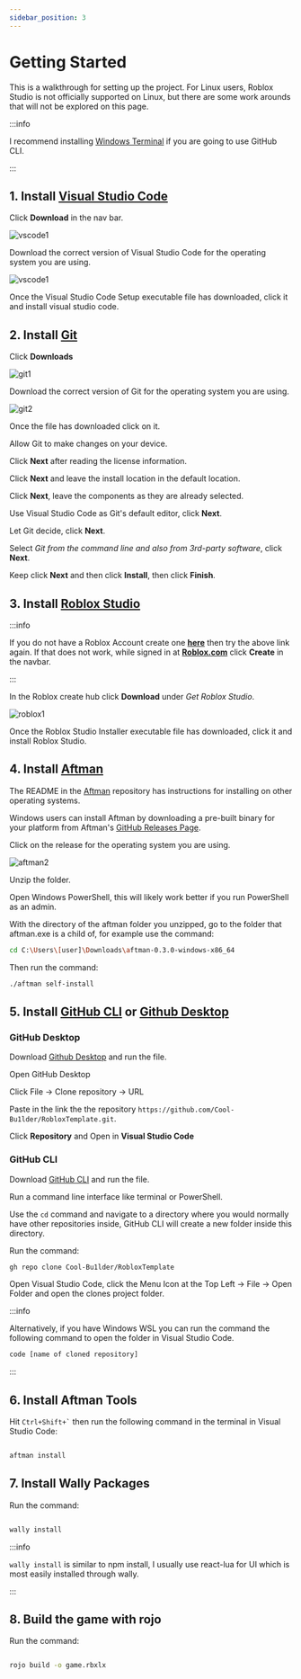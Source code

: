 ```yaml
---
sidebar_position: 3
---
```


# Getting Started

This is a walkthrough for setting up the project. For Linux users, Roblox Studio is not officially supported on Linux, but there are some work arounds that will not be explored on this page.

:::info

I recommend installing [Windows Terminal](https://www.microsoft.com/store/productId/9N0DX20HK701?ocid=pdpshare) if you are going to use GitHub CLI.

:::

## 1. Install [Visual Studio Code](https://code.visualstudio.com/)

Click **Download** in the nav bar.

![vscode1](/img/vscode1.png)

Download the correct version of Visual Studio Code for the operating system you are using.

![vscode1](/img/vscode2.png)

Once the Visual Studio Code Setup executable file has downloaded, click it and install visual studio code.

## 2. Install [Git](https://git-scm.com/)

Click **Downloads**

![git1](/img/git1.png)

Download the correct version of Git for the operating system you are using.

![git2](/img/git2.png)

Once the file has downloaded click on it.

Allow Git to make changes on your device.

Click **Next** after reading the license information.

Click **Next** and leave the install location in the default location.

Click **Next**, leave the components as they are already selected.

Use Visual Studio Code as Git's default editor, click **Next**.

Let Git decide, click **Next**.

Select _Git from the command line and also from 3rd-party software_, click **Next**.

Keep click **Next** and then click **Install**, then click **Finish**.

## 3. Install [Roblox Studio](https://create.roblox.com/)

:::info

If you do not have a Roblox Account create one [**here**](https://www.roblox.com/signup) then try the above link again. If that does not work, while signed in at [**Roblox.com**](https://www.roblox.com) click **Create** in the navbar.

:::

In the Roblox create hub click **Download** under _Get Roblox Studio_.

![roblox1](/img/roblox1.png)

Once the Roblox Studio Installer executable file has downloaded, click it and install Roblox Studio.

## 4. Install [Aftman](https://github.com/LPGhatguy/aftman)

The README in the [Aftman](https://github.com/LPGhatguy/aftman) repository has instructions for installing on other operating systems.

Windows users can install Aftman by downloading a pre-built binary for your platform from Aftman's [GitHub Releases Page](https://github.com/LPGhatguy/aftman/releases).

Click on the release for the operating system you are using.

![aftman2](/img/aftman2.png)

Unzip the folder.

Open Windows PowerShell, this will likely work better if you run PowerShell as an admin.

With the directory of the aftman folder you unzipped, go to the folder that aftman.exe is a child of, for example use the command:

```bash
cd C:\Users\[user]\Downloads\aftman-0.3.0-windows-x86_64
```

Then run the command:

```bash
./aftman self-install
```

## 5. Install [GitHub CLI](https://cli.github.com/) or [Github Desktop](https://github.com/apps/desktop)

### GitHub Desktop

Download [Github Desktop](https://github.com/apps/desktop) and run the file.

Open GitHub Desktop

Click File -> Clone repository -> URL

Paste in the link the the repository `https://github.com/Cool-Bu1lder/RobloxTemplate.git`.

Click **Repository** and Open in **Visual Studio Code**

### GitHub CLI

Download [GitHub CLI](https://cli.github.com/) and run the file.

Run a command line interface like terminal or PowerShell.

Use the `cd` command and navigate to a directory where you would normally have other repositories inside, GitHub CLI will create a new folder inside this directory.

Run the command:

```bash
gh repo clone Cool-Bu1lder/RobloxTemplate

```

Open Visual Studio Code, click the Menu Icon at the Top Left -> File -> Open Folder and open the clones project folder.

:::info

Alternatively, if you have Windows WSL you can run the command the following command to open the folder in Visual Studio Code.

```bash
code [name of cloned repository]

```

:::

## 6. Install Aftman Tools

Hit `` Ctrl+Shift+` `` then run the following command in the terminal in Visual Studio Code:

```bash

aftman install

```

## 7. Install Wally Packages

Run the command:

```bash

wally install

```

:::info

`wally install` is similar to npm install, I usually use react-lua for UI which is most easily installed through wally.

:::

## 8. Build the game with rojo

Run the command:

```bash

rojo build -o game.rbxlx

```
